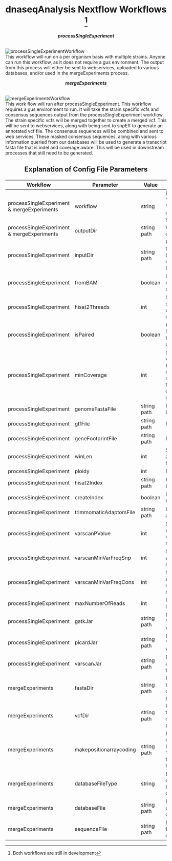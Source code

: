 # <p align=center>dnaseqAnalysis Nextflow Workflows [^1]</p>

[^1]: Both workflows are still in development   

***<p align=center>processSingleExperiment</p>***  
![processSingleExperimentWorkflow](https://github.com/VEuPathDB/dnaseqAnalysis/blob/main/visualization/processSingleProject.png)  
This workflow will run on a per organism basis with multiple strains. Anyone can run this workflow, as it does not require a gus environment. The output from this process will either be sent to webservices, uploaded to various databases, and/or used in the mergeExperiments process.  
  
***<p align=center>mergeExperiments</p>***  
![mergeExperimentsWorkflow](https://github.com/VEuPathDB/dnaseqAnalysis/blob/main/visualization/mergeExperiments.png)  
This work flow will run after processSingleExperiment. This workflow requires a gus environment to run. It will take the strain specific vcfs and consensus sequences output from the processSingleExperiment workflow. The strain specific vcfs will be merged together to create a merged vcf. This will be sent to webservices, along with being sent to snpEff to generate an annotated vcf file. The consensus sequences will be combined and sent to web services. These masked consensus sequences, along with various information queried from our databases will be used to generate a transcript fasta file that is indel and coverage aware. This will be used in downstream processes that still need to be generated.

**<p align=center>Explanation of Config File Parameters</p>**
---

| Workflow | Parameter | Value | Description |
| -------- | --------- | ----- | ----------- |
| processSingleExperiment & mergeExperiments | workflow | string | Either 'processSingleExperiment' or 'mergeExperiments', depending on what workflow you would like to run |
| processSingleExperiment & mergeExperiments | outputDir | string path | Where you would like the output files to be stored |
| processSingleExperiment | inputDir | string path | Path to the directory containing the strain specific fastqs and bam files (each strain has their own directory located inside the inputDir) |
| processSingleExperiment | fromBAM | boolean | If true, samples will be retrieved from the strain specific bam files |
| processSingleExperiment | hisat2Threads | int | Specifies NTHREADS parallel search threads count, to be used as argument -p when calling hisat2 |
| processSingleExperiment | isPaired | boolean | (Assuming fromBam is false) Specifies if the samples are being retrieved from paired or unpaired fastq files |
| processSingleExperiment | minCoverage | int | Sets the minimum coverage value, used in varscan (mpileup2snp, mpileup2indel, mpileup2cns) as well as the minimum coverage value used to determine masking when creating the consensus genome per strain |
| processSingleExperiment | genomeFastaFile | string path | Path to the genome fasta file to be used as reference |
| processSingleExperiment | gtfFile | string path | Path to the gtf file  |
| processSingleExperiment | geneFootprintFile | string path | Path to the footprint file |
| processSingleExperiment | winLen | int | Specifies the window length argument used in bin/makeWindowedBed.pl |
| processSingleExperiment | ploidy | int | Ploidy Level |
| processSingleExperiment | hisat2Index | string path | (Assuming createIndex is false) Location of the hisat2Index file  |
| processSingleExperiment | createIndex | boolean | If true, will create the hisat2Index file | 
| processSingleExperiment | trimmomaticAdaptorsFile | string path | Location of the trimmomatic adaptors file |
| processSingleExperiment | varscanPValue | int | Sets the --p-value argument used in varscan mpileup2snp, mpileup2indel, and mpileup2cns |
| processSingleExperiment | varscanMinVarFreqSnp | int | Sets the --min-var-freq argument used in varscan mpileup2snp |
| processSingleExperiment | varscanMinVarFreqCons | int | Sets the --min-var-freq argument used in varscan mpileup2indel and mpileup2cns |
| processSingleExperiment | maxNumberOfReads | int | Used in subSample process to limit total number of reads | 
| processSingleExperiment | gatkJar | string path | Path to gatk Jar. If defined as 'NA', jar path will be defined to work inside of the container |
| processSingleExperiment | picardJar | string path | Path to picard Jar. If defined as 'NA', jar path will be defined to work inside of the container  |
| processSingleExperiment | varscanJar | string path | Path to varscan Jar. If defined as 'NA', jar path will be defined to work inside of the container  |
| mergeExperiments | fastaDir | string path | Path to directory that contains the consensus fasta files output from processSingleExperiment |
| mergeExperiments | vcfDir | string path | Path to directory that contains the strain specific vcf files output from processSingleExperiment |
| mergeExperiments | makepositionarraycoding | string path | Path to makePotionArrayCoding.pl Leave as 'bin/makePositionArrayCoding', this parameter will most likely be removed in later updates |
| mergeExperiments | databaseFileType | string | Either 'gtf' or 'gff', depending on the annotation file type to be used in snpEff database creation |
| mergeExperiments | databaseFile | string path | Path to the gtf or gff file to be used in snpEff database creation |
| mergeExperiments | sequenceFile | string path | Path to the reference genome fasta to be used in snpEff database creation |
